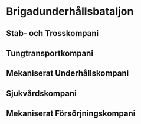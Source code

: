 # Brigadunderhållsbataljon

## Stab- och Trosskompani

## Tungtransportkompani

## Mekaniserat Underhållskompani

## Sjukvårdskompani

## Mekaniserat Försörjningskompani
